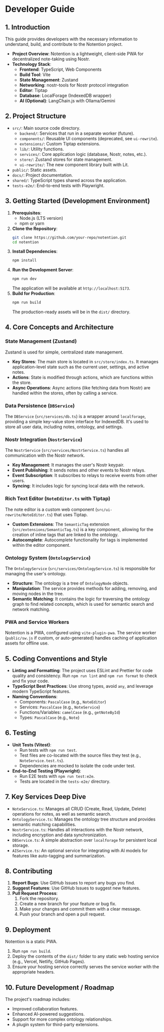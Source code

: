 # Developer Guide

## 1. Introduction
This guide provides developers with the necessary information to understand, build, and contribute to the Notention project.

-   **Project Overview**: Notention is a lightweight, client-side PWA for decentralized note-taking using Nostr.
-   **Technology Stack**:
    -   **Frontend**: TypeScript, Web Components
    -   **Build Tool**: Vite
    -   **State Management**: Zustand
    -   **Networking**: nostr-tools for Nostr protocol integration
    -   **Editor**: Tiptap
    -   **Database**: LocalForage (IndexedDB wrapper)
    -   **AI (Optional)**: LangChain.js with Ollama/Gemini

## 2. Project Structure

-   `src/`: Main source code directory.
    -   `backend/`: Services that run in a separate worker (future).
    -   `components/`: Reusable UI components (deprecated, see `ui-rewrite`).
    -   `extensions/`: Custom Tiptap extensions.
    -   `lib/`: Utility functions.
    -   `services/`: Core application logic (database, Nostr, notes, etc.).
    -   `store/`: Zustand stores for state management.
    -   `ui-rewrite/`: The new component library built with Lit.
-   `public/`: Static assets.
-   `docs/`: Project documentation.
-   `shared/`: TypeScript types shared across the application.
-   `tests-e2e/`: End-to-end tests with Playwright.

## 3. Getting Started (Development Environment)

1.  **Prerequisites**:
    -   Node.js (LTS version)
    -   npm or yarn
2.  **Clone the Repository**:
    ```bash
    git clone https://github.com/your-repo/notention.git
    cd notention
    ```
3.  **Install Dependencies**:
    ```bash
    npm install
    ```
4.  **Run the Development Server**:
    ```bash
    npm run dev
    ```
    The application will be available at `http://localhost:5173`.
5.  **Build for Production**:
    ```bash
    npm run build
    ```
    The production-ready assets will be in the `dist/` directory.

## 4. Core Concepts and Architecture

### State Management (Zustand)
Zustand is used for simple, centralized state management.
-   **Key Stores**: The main store is located in `src/store/index.ts`. It manages application-level state such as the current user, settings, and active notes.
-   **Actions**: State is modified through actions, which are functions within the store.
-   **Async Operations**: Async actions (like fetching data from Nostr) are handled within the stores, often by calling a service.

### Data Persistence (`DBService`)
The `DBService` (`src/services/db.ts`) is a wrapper around `localforage`, providing a simple key-value store interface for IndexedDB. It's used to store all user data, including notes, ontology, and settings.

### Nostr Integration (`NostrService`)
The `NostrService` (`src/services/NostrService.ts`) handles all communication with the Nostr network.
-   **Key Management**: It manages the user's Nostr keypair.
-   **Event Publishing**: It sends notes and other events to Nostr relays.
-   **Event Subscription**: It subscribes to relays to receive events from other users.
-   **Syncing**: It includes logic for syncing local data with the network.

### Rich Text Editor (`NoteEditor.ts` with Tiptap)
The note editor is a custom web component (`src/ui-rewrite/NoteEditor.ts`) that uses Tiptap.
-   **Custom Extensions**: The `SemanticTag` extension (`src/extensions/SemanticTag.ts`) is a key component, allowing for the creation of inline tags that are linked to the ontology.
-   **Autocomplete**: Autocomplete functionality for tags is implemented within the editor component.

### Ontology System (`OntologyService`)
The `OntologyService` (`src/services/OntologyService.ts`) is responsible for managing the user's ontology.
-   **Structure**: The ontology is a tree of `OntologyNode` objects.
-   **Manipulation**: The service provides methods for adding, removing, and moving nodes in the tree.
-   **Semantic Matching**: It contains the logic for traversing the ontology graph to find related concepts, which is used for semantic search and network matching.

### PWA and Service Workers
Notention is a PWA, configured using `vite-plugin-pwa`. The service worker (`public/sw.js` if custom, or auto-generated) handles caching of application assets for offline use.

## 5. Coding Conventions and Style

-   **Linting and Formatting**: The project uses ESLint and Prettier for code quality and consistency. Run `npm run lint` and `npm run format` to check and fix your code.
-   **TypeScript Best Practices**: Use strong types, avoid `any`, and leverage modern TypeScript features.
-   **Naming Conventions**:
    -   Components: `PascalCase` (e.g., `NoteEditor`)
    -   Services: `PascalCase` (e.g., `NoteService`)
    -   Functions/Variables: `camelCase` (e.g., `getNoteById`)
    -   Types: `PascalCase` (e.g., `Note`)

## 6. Testing

-   **Unit Tests (Vitest)**:
    -   Run tests with `npm run test`.
    -   Test files are co-located with the source files they test (e.g., `NoteService.test.ts`).
    -   Dependencies are mocked to isolate the code under test.
-   **End-to-End Testing (Playwright)**:
    -   Run E2E tests with `npm run test:e2e`.
    -   Tests are located in the `tests-e2e/` directory.

## 7. Key Services Deep Dive

-   `NoteService.ts`: Manages all CRUD (Create, Read, Update, Delete) operations for notes, as well as semantic search.
-   `OntologyService.ts`: Manages the ontology tree structure and provides semantic matching capabilities.
-   `NostrService.ts`: Handles all interactions with the Nostr network, including encryption and data synchronization.
-   `DBService.ts`: A simple abstraction over `localforage` for persistent local storage.
-   `AIService.ts`: An optional service for integrating with AI models for features like auto-tagging and summarization.

## 8. Contributing

1.  **Report Bugs**: Use GitHub Issues to report any bugs you find.
2.  **Suggest Features**: Use GitHub Issues to suggest new features.
3.  **Pull Request Process**:
    1.  Fork the repository.
    2.  Create a new branch for your feature or bug fix.
    3.  Make your changes and commit them with a clear message.
    4.  Push your branch and open a pull request.

## 9. Deployment

Notention is a static PWA.
1.  Run `npm run build`.
2.  Deploy the contents of the `dist/` folder to any static web hosting service (e.g., Vercel, Netlify, GitHub Pages).
3.  Ensure your hosting service correctly serves the service worker with the appropriate headers.

## 10. Future Development / Roadmap

The project's roadmap includes:
-   Improved collaboration features.
-   Enhanced AI-powered suggestions.
-   Support for more complex ontology relationships.
-   A plugin system for third-party extensions.
